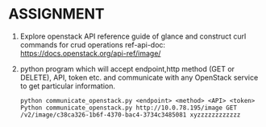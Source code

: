 # ASSIGNMENT

1. Explore openstack API reference guide of glance and construct curl commands for crud operations 
   ref-api-doc: https://docs.openstack.org/api-ref/image/

2. python program which will accept endpoint,http method (GET or DELETE), API, token etc. and communicate with any OpenStack service to get particular information.
   ```
   python communicate_openstack.py <endpoint> <method> <API> <token>
   Python communicate_openstack.py http://10.0.78.195/image GET /v2/image/c38ca326-1b6f-4370-bac4-3734c3485081 xyzzzzzzzzzzzz  
   ```

